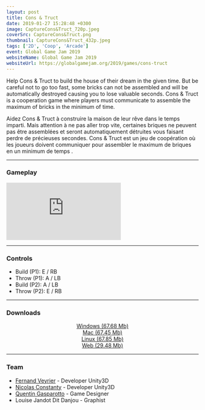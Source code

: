 ```yaml
---
layout: post
title: Cons & Truct
date: 2019-01-27 15:28:48 +0300
image: CaptureCons&Truct_720p.jpeg
coverSrc: CaptureCons&Truct.png
thumbnail: CaptureCons&Truct_432p.jpeg
tags: ['2D', 'Coop', 'Arcade']
event: Global Game Jam 2019
websiteName: Global Game Jam 2019
websiteUrl: https://globalgamejam.org/2019/games/cons-truct
---
```

Help Cons & Truct to build the house of their dream in the given time. But be careful not to go too fast, some bricks can not be assembled and will be automatically destroyed causing you to lose valuable seconds.
Cons & Truct is a cooperation game where players must communicate to assemble the maximum of bricks in the minimum of time.

Aidez Cons & Truct à construire la maison de leur rêve dans le temps imparti. Mais attention à ne pas aller trop vite, certaines briques ne peuvent pas être assemblées et seront automatiquement détruites vous faisant perdre de précieuses secondes.
Cons & Truct est un jeu de coopération où les joueurs doivent communiquer pour assembler le maximum de briques en un minimum de temps .

***

### Gameplay
<iframe src="https://www.youtube.com/embed/NmZTvgSJ8zU" frameborder="0" frameborder="0" allow="accelerometer; clipboard-write; encrypted-media; gyroscope; picture-in-picture" allowfullscreen></iframe>

***

### Controls
* Build (P1): E / RB
* Throw (P1): A / LB
* Build (P2): A / LB
* Throw (P2): E / RB

***

### Downloads
<p style="text-align: center;margin: 0;"><a href="https://1drv.ms/u/s!AoYk8X2I2PMgg5dQK5QFhiQRFD0Frw?e=VhHu03">Windows (67.68 Mb)</a></p>
<p style="text-align: center;margin: 0;"><a href="https://1drv.ms/u/s!AoYk8X2I2PMgg5dO8oSqWLBZ46bqMg?e=PYj4PH">Mac (67.45 Mb)</a></p>
<p style="text-align: center;margin: 0;"><a href="https://1drv.ms/u/s!AoYk8X2I2PMgg5dP1OGaQ0_tHIfPPw?e=YK4A5i">Linux (67.85 Mb)</a></p>
<p style="text-align: center;margin: 0;"><a href="https://1drv.ms/u/s!AoYk8X2I2PMgg5dMzSIHafFP_dfKXw?e=EAoFLH">Web (29.48 Mb)</a></p>

***

### Team
* [Fernand Veyrier](https://www.linkedin.com/in/fernand-veyrier-26372596/) - Developer Unity3D
* [Nicolas Constanty](https://fr.linkedin.com/in/nicolas-constanty-653232113) - Developer Unity3D
* [Quentin Gasparotto](https://www.linkedin.com/in/quentin-gasparotto/?originalSubdomain=fr) - Game Designer
* Louise Jandot Dit Danjou - Graphist
